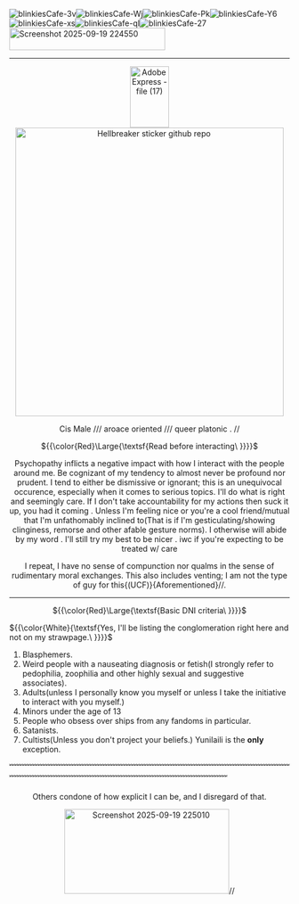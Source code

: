 


![blinkiesCafe-3v](https://github.com/user-attachments/assets/07cf40ed-82eb-47ed-8047-d790f9d35afe)![blinkiesCafe-Wj](https://github.com/user-attachments/assets/cc7d91bb-5866-485e-992e-79a6bf191f55)![blinkiesCafe-Pk](https://github.com/user-attachments/assets/85db897d-af55-4723-ba0c-6beb4ad9757c)![blinkiesCafe-Y6](https://github.com/user-attachments/assets/9538fce0-9f64-42f6-ae8f-d8ed38adc0c2)![blinkiesCafe-xs](https://github.com/user-attachments/assets/19d20119-2c63-4f46-9d1d-1eabfd0b3579)![blinkiesCafe-qI](https://github.com/user-attachments/assets/228c6b76-466a-4d3e-b2ef-813aaeffe013)![blinkiesCafe-27](https://github.com/user-attachments/assets/dfa937e4-0ac9-4f6d-8186-bce13bf4d95b)<img width="280" height="40" alt="Screenshot 2025-09-19 224550" src="https://github.com/user-attachments/assets/dd59d5b4-e5bb-4ecf-b589-af2c51b62cd4" />



-----------------











<div align="center"><img width="70" height="110" alt="Adobe Express - file (17)" src="https://github.com/user-attachments/assets/6514bf69-a896-4e21-960b-c4a3073e00f8" />

<div align="center">


<img width="482" height="518" alt="Hellbreaker sticker github repo" src="https://github.com/user-attachments/assets/29bb7399-2141-4f6f-bedb-738ae044f147" />





 <p align="center">
 <p align="center">Cis Male    ///    aroace oriented    ///    queer platonic    .  // 

   ${{\color{Red}\Large{\textsf{Read before interacting\ \}}}}\$
</div>
    
  <p align="center">Psychopathy inflicts a negative impact with how I interact with the people around me. Be cognizant of my tendency to almost never be profound nor prudent. I tend to either be dismissive or ignorant; this is an unequivocal occurence, especially when it comes to serious topics. I'll do what is right and seemingly care.
  If I don't take accountability for my actions then suck it up, you had it coming . Unless I'm feeling nice or you're a cool friend/mutual that I'm unfathomably inclined to(That is if I'm gesticulating/showing clinginess, remorse and other afable gesture norms). I otherwise will abide by my word . I'll still try my best to be nicer .
  iwc if you're expecting to be treated w/ care

 <p align="center">I repeat, I have no sense of compunction nor qualms in the sense of rudimentary moral exchanges. This also includes venting; I am not the type of guy for this{(UCF)}{Aforementioned}//.

-------------
${{\color{Red}\Large{\textsf{Basic DNI criteria\ \}}}}\$
</div>

${{\color{White}{\textsf{Yes, I'll be listing the conglomeration right here and not on my strawpage.\ \}}}}\$
</div>


1. Blasphemers. 
2. Weird people with a nauseating diagnosis or fetish(I strongly refer to pedophilia, zoophilia and other highly sexual and suggestive associates).
3. Adults(unless I personally know you myself or unless I take the initiative to interact with you myself.)
4. Minors under the age of 13
5. People who obsess over ships from any fandoms in particular.
6. Satanists.
7. Cultists(Unless you don't project your beliefs.) Yunilaili is the **only** exception.

﹌﹌﹌﹌﹌﹌﹌﹌﹌﹌﹌﹌﹌﹌﹌﹌﹌﹌﹌﹌﹌﹌﹌﹌﹌﹌﹌﹌﹌﹌﹌﹌﹌﹌﹌﹌﹌﹌﹌﹌﹌﹌﹌﹌﹌﹌﹌﹌﹌﹌﹌﹌﹌﹌﹌﹌﹌﹌﹌﹌﹌﹌﹌﹌

<p align="center">Others condone of how explicit I can be, and I disregard of that.

 <p align="center"><img width="296" height="152" alt="Screenshot 2025-09-19 225010" src="https://github.com/user-attachments/assets/9a61edf4-b970-4377-acda-7422b64318b4" />//




